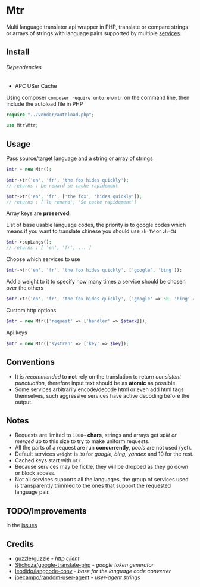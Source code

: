 # Mtr
Multi language translator api wrapper in PHP, translate or compare strings or arrays of strings with language pairs supported by multiple [services](/src/services).

## Install 
###### Dependencies
  - APC USer Cache
 
Using composer `composer require untoreh/mtr` on the command line, then include the autoload file in PHP
```php
require "../vendor/autoload.php";

use Mtr\Mtr;
```

## Usage

Pass source/target language and a string or array of strings
```php
$mtr = new Mtr();

$mtr->tr('en', 'fr', 'the fox hides quickly');
// returns : Le renard se cache rapidement

$mtr->tr('en', 'fr', ['the fox', 'hides quickly']);
// returns : ['le renard', 'Se cache rapidement']
```
Array keys are __preserved__.

List of base usable language codes, the priority is to google codes which means if you want 
to translate chinese you should use `zh-TW` or `zh-CN`
```php
$mtr->supLangs();
// returns : [ 'en', 'fr', ... ]
```

Choose which services to use

```php
$mtr->tr('en', 'fr', 'the fox hides quickly', ['google', 'bing']);
```

Add a weight to it to specify how many times a service should be chosen over the others
```php
$mtr->tr('en', 'fr', 'the fox hides quickly', ['google' => 50, 'bing' => 5]);
```

Custom http options 
```php 
$mtr = new Mtr(['request' => ['handler' => $stack]]);
```

Api keys 
```php
$mtr = new Mtr(['systran' => ['key' => $key]);
```

## Conventions
- It is _recommended_ to **not** rely on the translation to return _consistent punctuation_, 
therefore input text should be as __atomic__ as possible.
- Some services arbitrarily encode/decode html or even add html tags themselves, such 
aggressive services have active decoding before the output.

## Notes
- Requests are limited to `1000~` __chars__, strings and arrays get _split or merged_ up to this
size to try to make uniform requests. 
- All the parts of a request are run __concurrently__, _pools_ are not used (yet).
- Default services `weight` is `30` for _google, bing, yandex_ and 10 for the rest.
- Cached keys start with `mtr_`
- Because services may be fickle, they will be dropped as they go down or block access.
- Not all services supports all the languages, the group of services used is transparently trimmed to the ones that support the requested language pair.

## TODO/Improvements
In the [issues](https://github.com/untoreh/mtr/issues)

## Credits
- [guzzle/guzzle](https://github.com/guzzle/guzzle) - _http client_
- [Stichoza/google-translate-php](https://github.com/Stichoza/google-translate-php) - _google token generator_
- [leodido/langcode-conv](https://github.com/leodido/langcode-conv) - _base for the language code converter_
- [joecampo/random-user-agent](https://github.com/joecampo/random-user-agent) - _user-agent strings_

